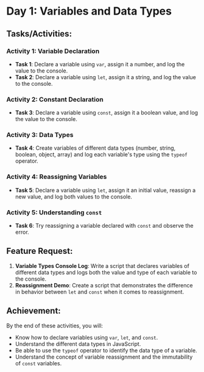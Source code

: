 # Day 1: Variables and Data Types

## Tasks/Activities:

### Activity 1: Variable Declaration

- **Task 1**: Declare a variable using `var`, assign it a number, and log the value to the console.
- **Task 2**: Declare a variable using `let`, assign it a string, and log the value to the console.

### Activity 2: Constant Declaration

- **Task 3**: Declare a variable using `const`, assign it a boolean value, and log the value to the console.

### Activity 3: Data Types

- **Task 4**: Create variables of different data types (number, string, boolean, object, array) and log each variable's type using the `typeof` operator.

### Activity 4: Reassigning Variables

- **Task 5**: Declare a variable using `let`, assign it an initial value, reassign a new value, and log both values to the console.

### Activity 5: Understanding `const`

- **Task 6**: Try reassigning a variable declared with `const` and observe the error.

## Feature Request:

1. **Variable Types Console Log**: Write a script that declares variables of different data types and logs both the value and type of each variable to the console.
2. **Reassignment Demo**: Create a script that demonstrates the difference in behavior between `let` and `const` when it comes to reassignment.

## Achievement:

By the end of these activities, you will:

- Know how to declare variables using `var`, `let`, and `const`.
- Understand the different data types in JavaScript.
- Be able to use the `typeof` operator to identify the data type of a variable.
- Understand the concept of variable reassignment and the immutability of `const` variables.
